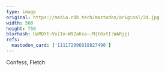 ```yaml
---
type: image
original: https://media.r0b.tech/mastodon/original/24.jpg
width: 500
height: 750
blurhash: UeMQYE~Vx]Io~W9ZaKxa-;M{t6xtI:WARjj]
refs:
  mastodon_card: ['111172996918827490']
---
```


Confess, Fletch
